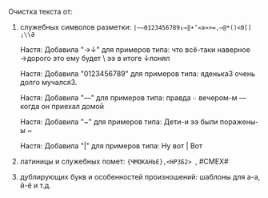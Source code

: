 Очистка текста от:

1. cлужебных символов разметки: `|~—0123456789↓→‖∙’«ə»>=,—@*()<0[]¡\\Ə`

    Настя: Добавила "→↓" для примеров типа: что всё-таки  наверное →дорого это ему будет \ ээ в итоге ↓понял
    
    Настя: Добавила "0123456789" для примеров типа: яденька3 очень долго мучался3. 
    
    Настя: Добавила "—" для примеров типа:  правда ∙∙ вечером-м — когда он приехал домой
    
    Настя: Добавила "~" для примеров типа: Дети-и ээ были поражены-ы ~
    
    Настя: Добавила "|" для примеров типа: Ну вот | Вот 
    
2. латиницы и служебных помет: `{ЧМОКАНЬЕ},<НРЗБ2> `, #СМЕХ#
3. дублирующих букв и особенностей произношений: шаблоны для а-а, й-ё и т.д.
